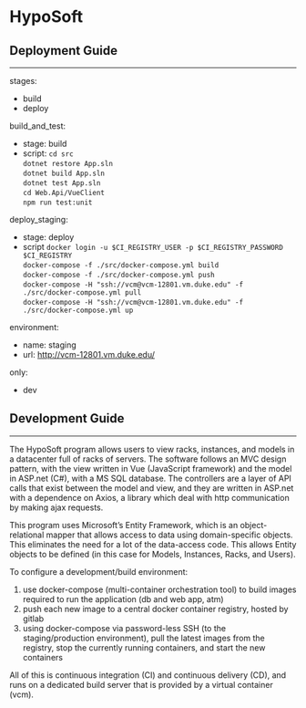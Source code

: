 # HypoSoft

## Deployment Guide
-----
stages:
  - build
  - deploy

build_and_test:
  - stage: build
  - script:
    ```cd src```  
    ```dotnet restore App.sln```  
    ```dotnet build App.sln```  
    ```dotnet test App.sln```  
    ```cd Web.Api/VueClient```  
    ```npm run test:unit ```  

deploy_staging:
 - stage: deploy
 - script
    ```docker login -u $CI_REGISTRY_USER -p $CI_REGISTRY_PASSWORD $CI_REGISTRY```  
    ```docker-compose -f ./src/docker-compose.yml build```  
    ```docker-compose -f ./src/docker-compose.yml push```  
    ```docker-compose -H "ssh://vcm@vcm-12801.vm.duke.edu" -f ./src/docker-compose.yml pull```  
    ```docker-compose -H "ssh://vcm@vcm-12801.vm.duke.edu" -f ./src/docker-compose.yml up```  

environment:
   - name: staging
   - url: http://vcm-12801.vm.duke.edu/

only:
   - dev

## Development Guide
-----
The HypoSoft program allows users to view racks, instances, and models in a datacenter full of racks of servers. The software follows an MVC design pattern, with the view written in Vue (JavaScript framework) and the model in ASP.net (C#), with a MS SQL database. The controllers are a layer of API calls that exist between the model and view, and they are written in ASP.net with a dependence on Axios, a library which deal with http communication by making ajax requests.

This program uses Microsoft’s Entity Framework, which is an object-relational mapper that allows access to data using domain-specific objects. This eliminates the need for a lot of the data-access code. This allows Entity objects to be defined (in this case for Models, Instances, Racks, and Users).

To configure a development/build environment:
1.	use docker-compose (multi-container orchestration tool) to build images required to run the application (db and web app, atm)
2.	push each new image to a central docker container registry, hosted by gitlab
3.	using docker-compose via password-less SSH (to the staging/production environment), pull the latest images from the registry, stop the currently running containers, and start the new containers

All of this is continuous integration (CI) and continuous delivery (CD), and runs on a dedicated build server that is provided by a virtual container (vcm).
